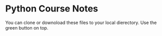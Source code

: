 # Python Course Notes
You can clone or downoload these files to your local dierectory. Use the green button on top.